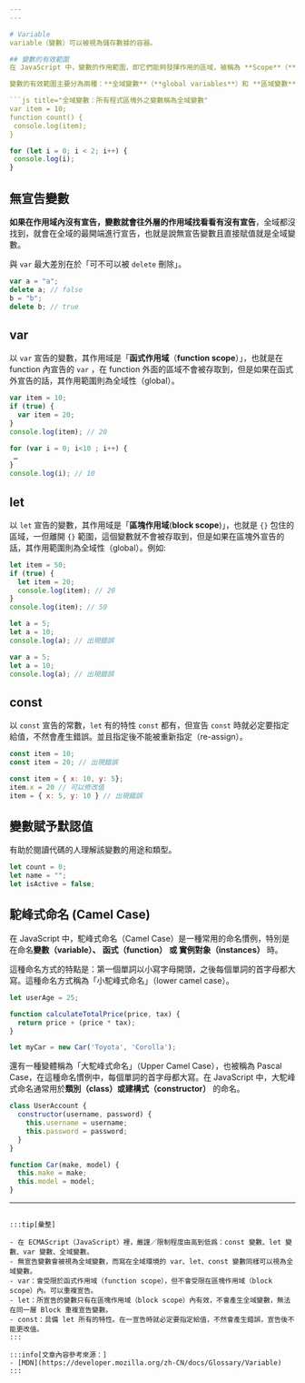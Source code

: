 ```yaml
---
---

# Variable
variable（變數）可以被視為儲存數據的容器。

## 變數的有效範圍
在 JavaScript 中，變數的作用範圍，即它們能夠發揮作用的區域，被稱為 **Scope**（**作用域**）。這個作用域是由變數的宣告位置決定的，並影響到變數在代碼中的可訪問性。

變數的有效範圍主要分為兩種：**全域變數**（**global variables**）和 **區域變數**（**local variables**）。

```js title="全域變數：所有程式區塊外之變數稱為全域變數"
var item = 10;
function count() {
 console.log(item);
}
```

```js title="區域變數：區塊中之變數稱為區域變數"
for (let i = 0; i < 2; i++) {
 console.log(i);
}
```

## 無宣告變數
**如果在作用域內沒有宣告，變數就會往外層的作用域找看看有沒有宣告**，全域都沒找到，就會在全域的最開端進行宣告，也就是說無宣告變數且直接賦值就是全域變數。

與 `var` 最大差別在於「可不可以被 `delete` 刪除」。
```js
var a = "a";
delete a; // false
b = "b";
delete b; // true
```

## var
以 `var` 宣告的變數，其作用域是「**函式作用域**（**function scope**）」，也就是在 function 內宣告的 `var` ，在 function 外面的區域不會被存取到，但是如果在函式外宣告的話，其作用範圍則為全域性（global）。

```js title="在一些區塊作用域（block scope）使用 var 宣告的變數，可能會污染全域變數"
var item = 10;
if (true) {
  var item = 20;
}
console.log(item); // 20
```

```js title="區域變數變為全域變數，重複覆蓋"
for (var i = 0; i<10 ; i++) {
 …
}
console.log(i); // 10
```

## let
以 `let` 宣告的變數，其作用域是「**區塊作用域**(**block scope**)」，也就是 `{}` 包住的區域，一但離開 `{}` 範圍，這個變數就不會被存取到，但是如果在區塊外宣告的話，其作用範圍則為全域性（global）。例如:
```js
let item = 50;
if (true) {
  let item = 20;
  console.log(item); // 20
}
console.log(item); // 50
```

```js title="禁止同一層 Block 重複宣告變數"
let a = 5;
let a = 10;
console.log(a); // 出現錯誤
```

```js title="即使另一個是用 var 宣告的變數也會出現錯誤"
var a = 5;
let a = 10;
console.log(a); // 出現錯誤
```

## const
以 `const` 宣告的常數，`let` 有的特性 `const` 都有，但宣告 `const` 時就必定要指定給值，不然會產生錯誤。並且指定後不能被重新指定（re-assign）。

```js title="無法重新宣告"
const item = 10;
const item = 20; // 出現錯誤
```
```js title="無法重新指定(re-assign)"
const item = { x: 10, y: 5};
item.x = 20 // 可以修改值
item = { x: 5, y: 10 } // 出現錯誤
```

## 變數賦予默認值
有助於閱讀代碼的人理解該變數的用途和類型。
```js
let count = 0;
let name = "";
let isActive = false;
```
## 駝峰式命名 (Camel Case)
在 JavaScript 中，駝峰式命名（Camel Case）是一種常用的命名慣例，特別是在命名**變數（variable）、** **函式（function）** **或 實例對象（instances）** 時。

這種命名方式的特點是：第一個單詞以小寫字母開頭，之後每個單詞的首字母都大寫。這種命名方式稱為「小駝峰式命名」（lower camel case）。
```jsx title="變數（variable）"
let userAge = 25;
```
```jsx title="函式（function）"
function calculateTotalPrice(price, tax) {
  return price + (price * tax);
}
```
```jsx title="實例對象（instances）"
let myCar = new Car('Toyota', 'Corolla');
```

還有一種變體稱為「大駝峰式命名」（Upper Camel Case），也被稱為 Pascal Case，在這種命名慣例中，每個單詞的首字母都大寫。在 JavaScript 中，大駝峰式命名通常用於**類別（class）或建構式（constructor）** 的命名。
```jsx title="類別（class）"
class UserAccount {
  constructor(username, password) {
    this.username = username;
    this.password = password;
  }
}
```
```jsx title="建構式（constructor）"
function Car(make, model) {
  this.make = make;
  this.model = model;
}
```
---
```

:::tip[彙整]

- 在 ECMAScript（JavaScript）裡，嚴謹／限制程度由高到低爲：const 變數、let 變數、var 變數、全域變數。
- 無宣告變數會被視為全域變數，而寫在全域環境的 var、let、const 變數同樣可以視為全域變數。
- var：會受限於函式作用域（function scope），但不會受限在區塊作用域（block scope）內。可以重複宣告。
- let：所宣告的變數只有在區塊作用域（block scope）內有效，不會產生全域變數，無法在同一層 Block 重複宣告變數。
- const：具備 let 所有的特性。在一宣告時就必定要指定給值，不然會產生錯誤，宣告後不能更改值。
:::

:::info[文章內容參考來源：]
- [MDN](https://developer.mozilla.org/zh-CN/docs/Glossary/Variable)
:::
